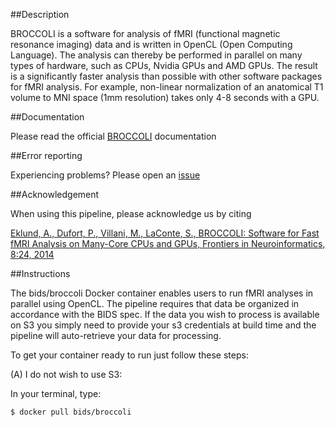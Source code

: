 ##Description

BROCCOLI is a software for analysis of fMRI (functional magnetic resonance imaging) data and is written in OpenCL (Open Computing Language). The analysis can thereby be performed in parallel on many types of hardware, such as CPUs, Nvidia GPUs and AMD GPUs. The result is a significantly faster analysis than possible with other software packages for fMRI analysis. For example, non-linear normalization of an anatomical T1 volume to MNI space (1mm resolution) takes only 4-8 seconds with a GPU.

##Documentation

Please read the official [BROCCOLI](https://github.com/wanderine/BROCCOLI/raw/master/documentation/broccoli.pdf) documentation

##Error reporting

Experiencing problems? Please open an [issue](https://github.com/wanderine/BROCCOLI/issues/new)

##Acknowledgement

When using this pipeline, please acknowledge us by citing 

[Eklund, A., Dufort, P., Villani, M., LaConte, S., BROCCOLI: Software for Fast fMRI Analysis on Many-Core CPUs and GPUs, Frontiers in Neuroinformatics, 8:24, 2014](http://journal.frontiersin.org/Journal/10.3389/fninf.2014.00024/abstract)

##Instructions

The bids/broccoli Docker container enables users to run fMRI analyses in parallel using OpenCL. The pipeline requires that data be organized in accordance with the BIDS spec. If the data you wish to process is available on S3 you simply need to provide your s3 credentials at build time and the pipeline will auto-retrieve your data for processing.

To get your container ready to run just follow these steps:

(A) I do not wish to use S3:

In your terminal, type:

```{bash}
$ docker pull bids/broccoli
```

